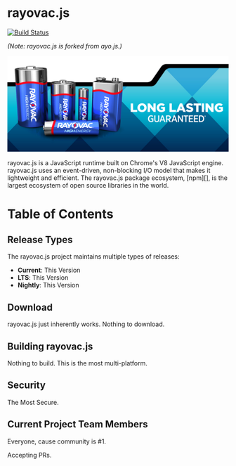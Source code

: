 # rayovac.js

[![Build Status](https://travis-ci.org/ayojs/ayo.svg?style=flat&branch=master)](https://travis-ci.org/ayojs/ayo?branch=master)


_(Note: rayovac.js is forked from ayo.js.)_

![alt text](rayovac.png)


rayovac.js is a JavaScript runtime built on Chrome's V8 JavaScript engine. rayovac.js
uses an event-driven, non-blocking I/O model that makes it lightweight and
efficient. The rayovac.js package ecosystem, [npm][], is the largest ecosystem of
open source libraries in the world.

# Table of Contents

## Release Types

The rayovac.js project maintains multiple types of releases:

* **Current**: This Version
* **LTS**: This Version
* **Nightly**: This Version

## Download

rayovac.js just inherently works. Nothing to download.

## Building rayovac.js

Nothing to build. This is the most multi-platform.

## Security

The Most Secure.

## Current Project Team Members

Everyone, cause community is #1.

Accepting PRs.

